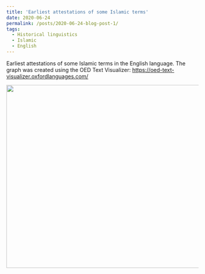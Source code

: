 ```yaml
---
title: 'Earliest attestations of some Islamic terms'
date: 2020-06-24
permalink: /posts/2020-06-24-blog-post-1/
tags:
  - Historical linguistics
  - Islamic
  - English
---
```


Earliest attestations of some Islamic terms in the English language. The graph was created using the OED Text Visualizer: https://oed-text-visualizer.oxfordlanguages.com/ 

<img src="https://github.com/Muhsabrys/Muhsabrys.github.io/blob/master/images/IslamicTerms.png" width="640" height="480">
